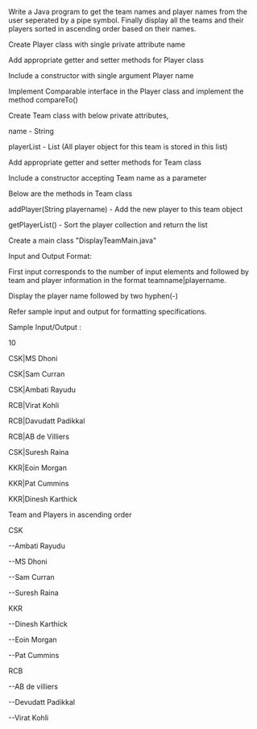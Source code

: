 Write a Java program to get the team names and player names from the user seperated by a pipe symbol. Finally display all the teams and their players sorted in ascending order based on their names.

Create Player class with single private attribute name

Add appropriate getter and setter methods for Player class

Include a constructor with single argument Player name

Implement Comparable interface in the Player class and implement the method compareTo()

Create Team class with below private attributes,

name - String

playerList - List<Player> (All player object for this team is stored in this list)

Add appropriate getter and setter methods for Team class

Include a constructor accepting Team name as a parameter

Below are the methods in Team class

addPlayer(String playername) - Add the new player to this team object

getPlayerList() - Sort the player collection and return the list

Create a main class "DisplayTeamMain.java"

Input and Output Format:

First input corresponds to the number of input elements and followed by team and player information in the format teamname|playername.

Display the player name followed by two hyphen(-)

Refer sample input and output for formatting specifications.

Sample Input/Output :

10

CSK|MS Dhoni

CSK|Sam Curran

CSK|Ambati Rayudu

RCB|Virat Kohli

RCB|Davudatt Padikkal

RCB|AB de Villiers

CSK|Suresh Raina

KKR|Eoin Morgan

KKR|Pat Cummins

KKR|Dinesh Karthick

Team and Players in ascending order

CSK

--Ambati Rayudu

--MS Dhoni

--Sam Curran

--Suresh Raina

KKR

--Dinesh Karthick

--Eoin Morgan

--Pat Cummins

RCB

--AB de villiers

--Devudatt Padikkal

--Virat Kohli
